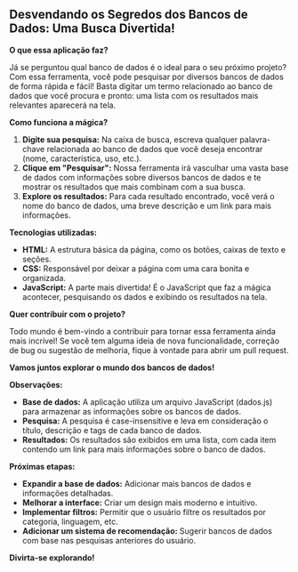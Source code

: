 ## Desvendando os Segredos dos Bancos de Dados: Uma Busca Divertida!

**O que essa aplicação faz?**

Já se perguntou qual banco de dados é o ideal para o seu próximo projeto? Com essa ferramenta, você pode pesquisar por diversos bancos de dados de forma rápida e fácil! Basta digitar um termo relacionado ao banco de dados que você procura e pronto: uma lista com os resultados mais relevantes aparecerá na tela.

**Como funciona a mágica?**

1. **Digite sua pesquisa:** Na caixa de busca, escreva qualquer palavra-chave relacionada ao banco de dados que você deseja encontrar (nome, característica, uso, etc.).
2. **Clique em "Pesquisar":** Nossa ferramenta irá vasculhar uma vasta base de dados com informações sobre diversos bancos de dados e te mostrar os resultados que mais combinam com a sua busca.
3. **Explore os resultados:** Para cada resultado encontrado, você verá o nome do banco de dados, uma breve descrição e um link para mais informações.

**Tecnologias utilizadas:**

* **HTML:** A estrutura básica da página, como os botões, caixas de texto e seções.
* **CSS:** Responsável por deixar a página com uma cara bonita e organizada.
* **JavaScript:** A parte mais divertida! É o JavaScript que faz a mágica acontecer, pesquisando os dados e exibindo os resultados na tela.

**Quer contribuir com o projeto?**

Todo mundo é bem-vindo a contribuir para tornar essa ferramenta ainda mais incrível! Se você tem alguma ideia de nova funcionalidade, correção de bug ou sugestão de melhoria, fique à vontade para abrir um pull request.

**Vamos juntos explorar o mundo dos bancos de dados!**

**Observações:**

* **Base de dados:** A aplicação utiliza um arquivo JavaScript (dados.js) para armazenar as informações sobre os bancos de dados.
* **Pesquisa:** A pesquisa é case-insensitive e leva em consideração o título, descrição e tags de cada banco de dados.
* **Resultados:** Os resultados são exibidos em uma lista, com cada item contendo um link para mais informações sobre o banco de dados.

**Próximas etapas:**

* **Expandir a base de dados:** Adicionar mais bancos de dados e informações detalhadas.
* **Melhorar a interface:** Criar um design mais moderno e intuitivo.
* **Implementar filtros:** Permitir que o usuário filtre os resultados por categoria, linguagem, etc.
* **Adicionar um sistema de recomendação:** Sugerir bancos de dados com base nas pesquisas anteriores do usuário.

**Divirta-se explorando!**
